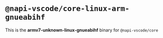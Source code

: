 # `@napi-vscode/core-linux-arm-gnueabihf`

This is the **armv7-unknown-linux-gnueabihf** binary for `@napi-vscode/core`
